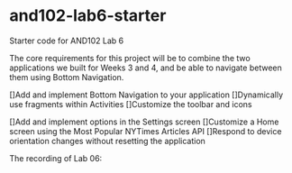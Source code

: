 # and102-lab6-starter
Starter code for AND102 Lab 6

The core requirements for this project will be to combine the two applications we built for Weeks 3 and 4, and be able to navigate between them using Bottom Navigation.

[]Add and implement Bottom Navigation to your application
[]Dynamically use fragments within Activities
[]Customize the toolbar and icons

[]Add and implement options in the Settings screen
[]Customize a Home screen using the Most Popular NYTimes Articles API
[]Respond to device orientation changes without resetting the application

The recording of Lab 06:

